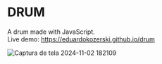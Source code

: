 # DRUM
A drum made with JavaScript.<br>
Live demo: https://eduardokozerski.github.io/drum

![Captura de tela 2024-11-02 182109](https://github.com/user-attachments/assets/b052100d-c406-4c95-82d3-e951308d3f72)
